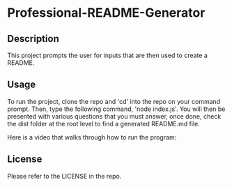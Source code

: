 # Professional-README-Generator

## Description

This project prompts the user for inputs that are then used to create a README.

## Usage

To run the project, clone the repo and 'cd' into the repo on your command prompt. Then, type the following command, 'node index.js'. You will then be presented with various questions that you must answer, once done, check the dist folder at the root level to find a generated README.md file.

Here is a video that walks through how to run the program: 

## License

Please refer to the LICENSE in the repo.
